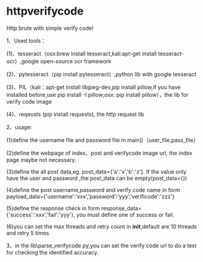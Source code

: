 # httpverifycode

Http brute with simple verify code!

1、Used tools：

(1)、tesseract（osx:brew install tesseract,kali:apt-get install tesseract-ocr）,google open-source ocr framework

(2)、pytesseract（pip install pytesseract）,python lib with google tesseract

(3)、PIL（kali：apt-get install libjpeg-dev,pip install pillow,if you have installed before,use pip install -I pillow;osx: pip install pillow），the lib for verify code image

(4)、reqeusts (pip install requests), the http request lib

2、usage:

(1)define the username file and password file in main()（user_file,pass_file）

(2)define the webpage of index、post and verifycode image url, the index page maybe not necessary.

(3)define the all post data,eg. post_data={'a':'x','b':'z'}. If the value only have  the user and password ,the post_data can be empty(post_data={})

(4)define the post username,password and verify code name in form  payload_data={'username':'xxx','password':'yyy','verificode':'zzz'}

(5)define the response check in form response_data={'success':'xxx','fail':'yyy'}, you must define one of success or fail.

(6)you can set the max threads and retry count in __init__,default are 10 threads and retry 5 times

3、in the lib\parse_verifycode.py,you can set the verify code url to do a test for checking the identified accuracy.


